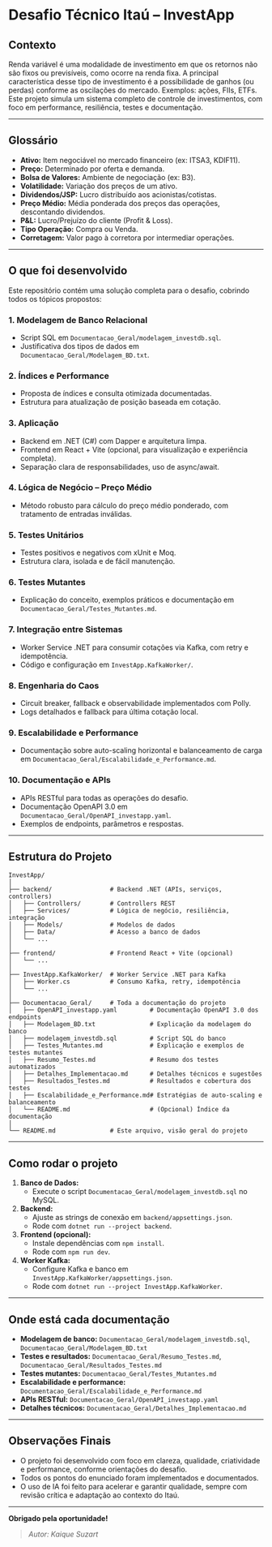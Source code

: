 # Desafio Técnico Itaú – InvestApp

## Contexto
Renda variável é uma modalidade de investimento em que os retornos não são fixos ou previsíveis, como ocorre na renda fixa. A principal característica desse tipo de investimento é a possibilidade de ganhos (ou perdas) conforme as oscilações do mercado. Exemplos: ações, FIIs, ETFs. Este projeto simula um sistema completo de controle de investimentos, com foco em performance, resiliência, testes e documentação.

---

## Glossário
- **Ativo:** Item negociável no mercado financeiro (ex: ITSA3, KDIF11).
- **Preço:** Determinado por oferta e demanda.
- **Bolsa de Valores:** Ambiente de negociação (ex: B3).
- **Volatilidade:** Variação dos preços de um ativo.
- **Dividendos/JSP:** Lucro distribuído aos acionistas/cotistas.
- **Preço Médio:** Média ponderada dos preços das operações, descontando dividendos.
- **P&L:** Lucro/Prejuízo do cliente (Profit & Loss).
- **Tipo Operação:** Compra ou Venda.
- **Corretagem:** Valor pago à corretora por intermediar operações.

---

## O que foi desenvolvido
Este repositório contém uma solução completa para o desafio, cobrindo todos os tópicos propostos:

### 1. Modelagem de Banco Relacional
- Script SQL em `Documentacao_Geral/modelagem_investdb.sql`.
- Justificativa dos tipos de dados em `Documentacao_Geral/Modelagem_BD.txt`.

### 2. Índices e Performance
- Proposta de índices e consulta otimizada documentadas.
- Estrutura para atualização de posição baseada em cotação.

### 3. Aplicação
- Backend em .NET (C#) com Dapper e arquitetura limpa.
- Frontend em React + Vite (opcional, para visualização e experiência completa).
- Separação clara de responsabilidades, uso de async/await.

### 4. Lógica de Negócio – Preço Médio
- Método robusto para cálculo do preço médio ponderado, com tratamento de entradas inválidas.

### 5. Testes Unitários
- Testes positivos e negativos com xUnit e Moq.
- Estrutura clara, isolada e de fácil manutenção.

### 6. Testes Mutantes
- Explicação do conceito, exemplos práticos e documentação em `Documentacao_Geral/Testes_Mutantes.md`.

### 7. Integração entre Sistemas
- Worker Service .NET para consumir cotações via Kafka, com retry e idempotência.
- Código e configuração em `InvestApp.KafkaWorker/`.

### 8. Engenharia do Caos
- Circuit breaker, fallback e observabilidade implementados com Polly.
- Logs detalhados e fallback para última cotação local.

### 9. Escalabilidade e Performance
- Documentação sobre auto-scaling horizontal e balanceamento de carga em `Documentacao_Geral/Escalabilidade_e_Performance.md`.

### 10. Documentação e APIs
- APIs RESTful para todas as operações do desafio.
- Documentação OpenAPI 3.0 em `Documentacao_Geral/OpenAPI_investapp.yaml`.
- Exemplos de endpoints, parâmetros e respostas.

---

## Estrutura do Projeto
```
InvestApp/
│
├── backend/                # Backend .NET (APIs, serviços, controllers)
│   ├── Controllers/        # Controllers REST
│   ├── Services/           # Lógica de negócio, resiliência, integração
│   ├── Models/             # Modelos de dados
│   ├── Data/               # Acesso a banco de dados
│   └── ...
│
├── frontend/               # Frontend React + Vite (opcional)
│   └── ...
│
├── InvestApp.KafkaWorker/  # Worker Service .NET para Kafka
│   ├── Worker.cs           # Consumo Kafka, retry, idempotência
│   └── ...
│
├── Documentacao_Geral/     # Toda a documentação do projeto
│   ├── OpenAPI_investapp.yaml         # Documentação OpenAPI 3.0 dos endpoints
│   ├── Modelagem_BD.txt               # Explicação da modelagem do banco
│   ├── modelagem_investdb.sql         # Script SQL do banco
│   ├── Testes_Mutantes.md             # Explicação e exemplos de testes mutantes
│   ├── Resumo_Testes.md               # Resumo dos testes automatizados
│   ├── Detalhes_Implementacao.md      # Detalhes técnicos e sugestões
│   ├── Resultados_Testes.md           # Resultados e cobertura dos testes
│   ├── Escalabilidade_e_Performance.md# Estratégias de auto-scaling e balanceamento
│   └── README.md                      # (Opcional) Índice da documentação
│
└── README.md               # Este arquivo, visão geral do projeto
```

---

## Como rodar o projeto
1. **Banco de Dados:**
   - Execute o script `Documentacao_Geral/modelagem_investdb.sql` no MySQL.
2. **Backend:**
   - Ajuste as strings de conexão em `backend/appsettings.json`.
   - Rode com `dotnet run --project backend`.
3. **Frontend (opcional):**
   - Instale dependências com `npm install`.
   - Rode com `npm run dev`.
4. **Worker Kafka:**
   - Configure Kafka e banco em `InvestApp.KafkaWorker/appsettings.json`.
   - Rode com `dotnet run --project InvestApp.KafkaWorker`.

---

## Onde está cada documentação
- **Modelagem de banco:** `Documentacao_Geral/modelagem_investdb.sql`, `Documentacao_Geral/Modelagem_BD.txt`
- **Testes e resultados:** `Documentacao_Geral/Resumo_Testes.md`, `Documentacao_Geral/Resultados_Testes.md`
- **Testes mutantes:** `Documentacao_Geral/Testes_Mutantes.md`
- **Escalabilidade e performance:** `Documentacao_Geral/Escalabilidade_e_Performance.md`
- **APIs RESTful:** `Documentacao_Geral/OpenAPI_investapp.yaml`
- **Detalhes técnicos:** `Documentacao_Geral/Detalhes_Implementacao.md`

---

## Observações Finais
- O projeto foi desenvolvido com foco em clareza, qualidade, criatividade e performance, conforme orientações do desafio.
- Todos os pontos do enunciado foram implementados e documentados.
- O uso de IA foi feito para acelerar e garantir qualidade, sempre com revisão crítica e adaptação ao contexto do Itaú.

---

**Obrigado pela oportunidade!**

> _Autor: Kaique Suzart_ 